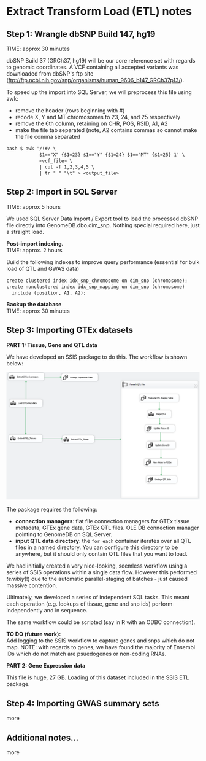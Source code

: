 # Extract Transform Load (ETL) notes  

## Step 1: Wrangle dbSNP Build 147, hg19  
TIME: approx 30 minutes

dbSNP Build 37 (GRCh37, hg19) will be our core reference set with regards to genomic coordinates. A VCF containing all accepted variants was downloaded from dbSNP's ftp site (ftp://ftp.ncbi.nih.gov/snp/organisms/human_9606_b147_GRCh37p13/).  

To speed up the import into SQL Server, we will preprocess this file using awk:  

  - remove the header (rows beginning with #)  
  - recode X, Y and MT chromosomes to 23, 24, and 25 respectively  
  - remove the 6th column, retaining on CHR, POS, RSID, A1, A2  
  - make the file tab separated (note, A2 contains commas so cannot make the file comma separated  

```
bash $ awk '/!#/ \
            $1=="X" {$1=23} $1=="Y" {$1=24} $1=="MT" {$1=25} 1' \  
            <vcf_file> \ 
            | cut -f 1,2,3,4,5 \
            | tr " " "\t" > <output_file>
```

## Step 2: Import in SQL Server  
TIME: approx 5 hours  

We used SQL Server Data Import / Export tool to load the processed dbSNP file directly into GenomeDB.dbo.dim_snp. Nothing special required here, just a straight load.

**Post-import indexing.**  
TIME: approx. 2 hours  

Build the following indexes to improve query performance (essential for bulk load of QTL and GWAS data)  

```
create clustered index idx_snp_chromosome on dim_snp (chromosome);  
create nonclustered index idx_snp_mapping on dim_snp (chromosome)  
  include (position, A1, A2);
```

**Backup the database**  
TIME: approx 30 minutes


## Step 3: Importing GTEx datasets  

**PART 1: Tissue, Gene and QTL data**  

We have developed an SSIS package to do this. The workflow is shown below:  

![Image of SSIS ETL Workflow](./GTExETL/SSISDB_workflow.png)  



The package requires the following:  

  - **connection managers**: flat file connection managers for GTEx tissue metadata, GTEx gene data, GTEx QTL files. OLE DB connection manager pointing to GenomeDB on SQL Server.  
  - **input QTL data directory**: the ```for each``` container iterates over all QTL files in a named directory. You can configure this directory to be anywhere, but it should only contain QTL files that you want to load.  

We had initially created a very nice-looking, seemless workflow using a series of SSIS operations within a single data flow. However this performed *terribly*(!) due to the automatic parallel-staging of batches - just caused massive contention.

Ultimately, we developed a series of independent SQL tasks. This meant each operation (e.g. lookups of tissue, gene and snp ids) perform independently and in sequence. 

The same workflow could be scripted (say in R with an ODBC connection).

**TO DO (future work):**  
Add logging to the SSIS workflow to capture genes and snps which do not map. NOTE: with regards to genes, we have found the majority of Ensembl IDs which do not match are psuedogenes or non-coding RNAs.

**PART 2: Gene Expression data**  

This file is huge, 27 GB. Loading of this dataset included in the SSIS ETL package.  


## Step 4: Importing GWAS summary sets  

more

## Additional notes...  

more

